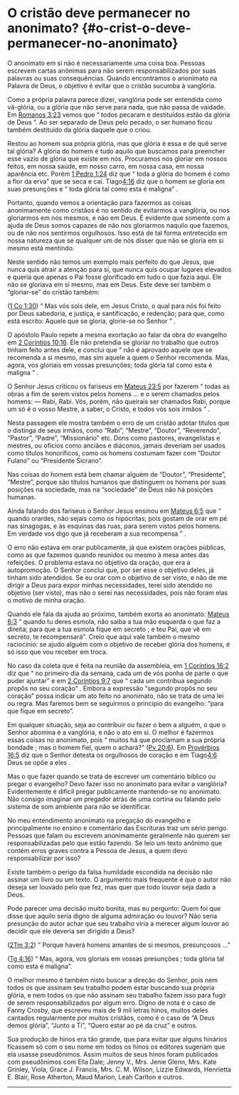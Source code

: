 # O cristão deve permanecer no anonimato? {#o-crist-o-deve-permanecer-no-anonimato}

O anonimato em si não é necessariamente uma coisa boa. Pessoas escrevem cartas anônimas para não serem responsabilizados por suas palavras ou suas consequências. Quando encontramos o anonimato na Palavra de Deus, o objetivo é evitar que o cristão sucumba à vanglória.

Como a própria palavra parece dizer, vanglória pode ser entendida como vã-glória, ou a glória que não serve para nada, que não passa de vaidade. Em [Romanos 3:23](http://bibliaonline.com.br/acf/rm/3/23) vemos que “ todos pecaram e destituídos estão da glória de Deus ”. Ao ser separado de Deus pelo pecado, o ser humano ficou também destituído da glória daquele que o criou.

Restou ao homem sua própria glória, mas que glória é essa e de quê serve tal glória? A glória do homem é tudo aquilo que buscamos para preencher esse vazio de glória que existe em nós. Procuramos nos gloriar em nossos feitos, em nossa saúde, em nosso carro, em nossa casa, em nossa aparência etc. Porém [1 Pedro 1:24](http://bibliaonline.com.br/acf/1pe/1/24) diz que “ toda a glória do homem é como a flor da erva” que se seca e cai. Tiago[4:16](http://bibliaonline.com.br/acf/tg/4/16) diz que o homem se gloria em suas presunções e “ toda glória tal como esta é maligna” .

Portanto, quando vemos a orientação para fazermos as coisas anonimamente como cristãos é no sentido de evitarmos a vanglória, ou nos gloriarmos em nós mesmos, e não em Deus. É evidente que somente com a ajuda de Deus somos capazes de não nos gloriarmos naquilo que fazemos, ou de não nos sentirmos orgulhosos. Isso está de tal forma entretecido em nossa natureza que se qualquer um de nós disser que não se gloria em si mesmo está mentindo.

Neste sentido não temos um exemplo mais perfeito do que Jesus, que nunca quis atrair a atenção para si, que nunca quis ocupar lugares elevados e queria que apenas o Pai fosse glorificado em tudo o que fazia aqui. Ele não se gloriava em si mesmo, mas em Deus. Este deve ser também o “gloriar-se” do cristão também:

([1 Co 1:30](http://bibliaonline.com.br/acf/1co/1/30)) “ Mas vós sois dele, em Jesus Cristo, o qual para nós foi feito por Deus sabedoria, e justiça, e santificação, e redenção; para que, como está escrito: Aquele que se gloria, glorie-se no Senhor ” .

O apóstolo Paulo repete a mesma exortação ao falar da obra do evangelho em [2 Coríntios 10:16](http://bibliaonline.com.br/acf/2co/10/16). Ele não pretendia se gloriar no trabalho que outros tinham feito antes dele, e conclui que “ não é aprovado aquele que se recomenda a si mesmo, mas sim aquele a quem o Senhor recomenda. Mas, agora, vos gloriais em vossas presunções; toda glória tal como esta é maligna ” .

O Senhor Jesus criticou os fariseus em [Mateus 23:5](http://bibliaonline.com.br/acf/mt/23/5) por fazerem “ todas as obras a fim de serem vistos pelos homens ... e o serem chamados pelos homens: — Rabi, Rabi. Vós, porém, não queirais ser chamados Rabi, porque um só é o vosso Mestre, a saber, o Cristo, e todos vós sois irmãos ” .

Nesta passagem ele mostra também o erro de um cristão adotar títulos que o distinga de seus irmãos, como “Rabi”, “Mestre”, “Doutor”, “Reverendo”, “Pastor”, “Padre”, “Missionário” etc. Dons como pastores, evangelistas e mestres, ou ofícios como anciãos e diáconos, jamais deveriam ser usados como títulos honoríficos, como os homens costumam fazer com “Doutor Fulano” ou “Presidente Sicrano”.

Nas coisas do homem está bem chamar alguém de “Doutor”, “Presidente”, “Mestre”, porque são títulos humanos que distinguem os homens por suas posições na sociedade, mas na “sociedade” de Deus não há posições humanas.

Ainda falando dos fariseus o Senhor Jesus ensinou em [Mateus 6:5](http://bibliaonline.com.br/acf/mt/6/5) que “ quando orardes, não sejais como os hipócritas; pois gostam de orar em pé nas sinagogas, e às esquinas das ruas, para serem vistos pelos homens. Em verdade vos digo que já receberam a sua recompensa ” .

O erro não estava em orar publicamente, já que existem orações públicas, como as que fazemos quando reunidos ou mesmo à mesa antes das refeições. O problema estava no objetivo da oração, que era a autopromoção. O Senhor conclui que, por ser esse o objetivo deles, já tinham sido atendidos. Se eu orar com o objetivo de ser visto, e não de me dirigir a Deus para expor minhas necessidades, terei sido atendido no objetivo (ser visto), mas não o serei nas necessidades, pois não foram elas o motivo de minha oração.

Quando ele fala da ajuda ao próximo, também exorta ao anonimato: [Mateus 6:3](http://bibliaonline.com.br/acf/mt/6/3) “ quando tu deres esmola, não saiba a tua mão esquerda o que faz a direita; para que a tua esmola fique em secreto ; e teu Pai, que vê em secreto, te recompensará&quot;. Creio que aqui vale também o mesmo raciocínio: se ajudo alguém com o objetivo de receber glória dos homens, é só isso que vou receber em troca.

No caso da coleta que é feita na reunião da assembleia, em [1 Coríntios 16:2](http://bibliaonline.com.br/acf/1co/16/2) diz que “ no primeiro dia da semana, cada um de vós ponha de parte o que puder ajuntar” e em [2 Coríntios 9:7](http://bibliaonline.com.br/acf/2co/9/7) que “ cada um contribua segundo propôs no seu coração” . Embora a expressão “segundo propôs no seu coração” possa indicar um ato feito no anonimato, não se trata de uma lei ou regra. Mas faremos bem se seguirmos o princípio do evangelho: “para que fique em secreto”.

Em qualquer situação, seja ao contribuir ou fazer o bem a alguém, o que o Senhor abomina é a vanglória, e não o ato em si. O melhor é fazermos essas coisas no anonimato, pois “ muitos há que proclamam a sua própria bondade ; mas o homem fiel, quem o achará?&quot; ([Pv 20:6](http://bibliaonline.com.br/acf/pv/20/6)). Em [Provérbios 16:5](http://bibliaonline.com.br/acf/pv/16/5) diz que o Senhor detesta os orgulhosos de coração e em Tiago[4:6](http://bibliaonline.com.br/acf/tg/4/6) Deus se opõe a eles .

Mas o que fazer quando se trata de escrever um comentário bíblico ou pregar o evangelho? Devo fazer isso no anonimato para evitar a vanglória? Evidentemente é difícil pregar publicamente mantendo-se no anonimato. Não consigo imaginar um pregador atrás de uma cortina ou falando pelo sistema de som ambiente para não se identificar.

No meu entendimento anonimato na pregação do evangelho e principalmente no ensino e comentário das Escrituras traz um sério perigo. Pessoas que falam ou escrevem anonimamente geralmente não querem ser responsabilizadas pelo que estão fazendo. Se leio um texto anônimo que contém erros graves contra a Pessoa de Jesus, a quem devo responsabilizar por isso?

Existe também o perigo da falsa humildade escondida na decisão não assinar um livro ou um texto. O argumento mais frequente é que o autor não deseja ser louvado pelo que fez, mas quer que todo louvor seja dado a Deus.

Pode parecer uma decisão muito bonita, mas eu pergunto: Quem foi que disse que aquilo seria digno de alguma admiração ou louvor? Não seria presunção do autor achar que seu trabalho viria a merecer algum louvor ao decidir que ele deveria ser dirigido a Deus?

([2Tm 3:2](http://bibliaonline.com.br/acf/2tm/3/2)) “ Porque haverá homens amantes de si mesmos, presunçosos ...&quot;

([Tg 4:16](http://bibliaonline.com.br/acf/tg/4/16)) “ Mas, agora, vos gloriais em vossas presunções ; toda glória tal como esta é maligna”.

O melhor mesmo é também nisto buscar a direção do Senhor, pois nem todos os que assinam seu trabalho podem estar buscando sua própria glória, e nem todos os que não assinam seu trabalho fazem isso para fugir de serem responsabilizados por algum erro. Digno de nota é o caso de Fanny Crosby, que escreveu mais de 9 mil letras hinos, muitos deles cantados regularmente por muitos cristãos, como é o caso de “A Deus demos glória”, “Junto a Ti”, “Quero estar ao pé da cruz” e outros.

Sua produção de hinos era tão grande, que para evitar que alguns hinários ficassem só com o seu nome em todos os hinos os editores sugeriam que ela usasse pseudônimos. Assim muitos de seus hinos foram publicados com pseudônimos com Ella Dale; Jenny V., Mrs. Jenie Glenn, Mrs. Kate Grinley, Viola, Grace J. Francis, Mrs. C. M. Wilson, Lizzie Edwards, Henrietta E. Blair, Rose Atherton, Maud Marion, Leah Carlton e outros.

*****
